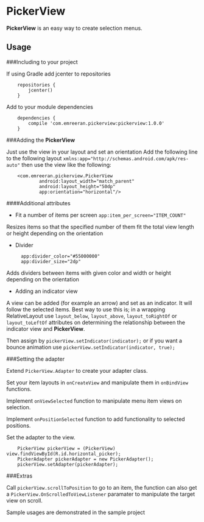 PickerView
=====


**PickerView** is an easy way to create selection menus.

Usage
-----

###Including to your project

If using Gradle add jcenter to repositories

        repositories {
            jcenter()
        }

Add to your module dependencies
        
        dependencies {
            compile 'com.emreeran.pickerview:pickerview:1.0.0'
        }
        
###Adding the **PickerView**

Just use the view in your layout and set an orientation
Add the following line to the following layout ``` xmlns:app="http://schemas.android.com/apk/res-auto" ``` then use the view
like the following:
       
        <com.emreeran.pickerview.PickerView
                android:layout_width="match_parent"
                android:layout_height="50dp"
                app:orientation="horizontal"/>
                
####Additional attributes
* Fit a number of items per screen ```app:item_per_screen="ITEM_COUNT"```

Resizes items so that the specified number of them fit the total view length or height depending on the orientation

* Divider

        app:divider_color="#55000000"
        app:divider_size="2dp"
        
Adds dividers between items with given color and width or height depending on the orientation

* Adding an indicator view

A view can be added (for example an arrow) and set as an indicator. It will follow the selected items. Best way to use this is; 
in a wrapping RelativeLayout use ```layout_below```, ```layout_above```, ```layout_toRightOf``` or ```layout_toLeftOf``` attributes
on determining the relationship between the indicator view and **PickerView**.

Then assign by ```pickerView.setIndicator(indicator);``` or if you want a bounce animation use ```pickerView.setIndicator(indicator, true);```

###Setting the adapter

Extend ```PickerView.Adapter``` to create your adapter class. 

Set your item layouts in ```onCreateView``` and manipulate them in ```onBindView``` functions.

Implement ```onViewSelected``` function to manipulate menu item views on selection.

Implement ```onPositionSelected``` function to add functionality to selected positions.

Set the adapter to the view.

        PickerView pickerView = (PickerView) view.findViewById(R.id.horizontal_picker);
        PickerAdapter pickerAdapter = new PickerAdapter();
        pickerView.setAdapter(pickerAdapter);

###Extras

Call ```pickerView.scrollToPosition``` to go to an item, the function can also get a ```PickerView.OnScrolledToViewListener``` paramater 
to manipulate the target view on scroll.

Sample usages are demonstrated in the sample project